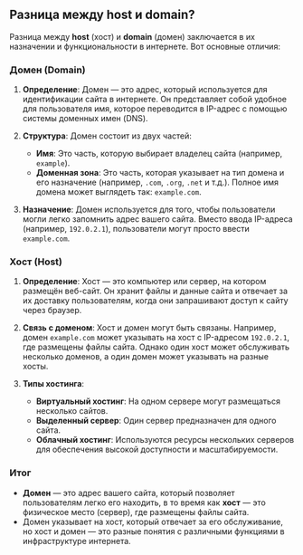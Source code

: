 ## Разница между host и domain?

Разница между **host** (хост) и **domain** (домен) заключается в их назначении и функциональности в интернете. Вот основные отличия:

### Домен (Domain)

1. **Определение**: Домен — это адрес, который используется для идентификации сайта в интернете. Он представляет собой удобное для пользователя имя, которое переводится в IP-адрес с помощью системы доменных имен (DNS).

2. **Структура**: Домен состоит из двух частей:
   - **Имя**: Это часть, которую выбирает владелец сайта (например, `example`).
   - **Доменная зона**: Это часть, которая указывает на тип домена и его назначение (например, `.com`, `.org`, `.net` и т.д.). Полное имя домена может выглядеть так: `example.com`.

3. **Назначение**: Домен используется для того, чтобы пользователи могли легко запомнить адрес вашего сайта. Вместо ввода IP-адреса (например, `192.0.2.1`), пользователи могут просто ввести `example.com`.

### Хост (Host)

1. **Определение**: Хост — это компьютер или сервер, на котором размещён веб-сайт. Он хранит файлы и данные сайта и отвечает за их доставку пользователям, когда они запрашивают доступ к сайту через браузер.

2. **Связь с доменом**: Хост и домен могут быть связаны. Например, домен `example.com` может указывать на хост с IP-адресом `192.0.2.1`, где размещены файлы сайта. Однако один хост может обслуживать несколько доменов, а один домен может указывать на разные хосты.

3. **Типы хостинга**:
   - **Виртуальный хостинг**: На одном сервере могут размещаться несколько сайтов.
   - **Выделенный сервер**: Один сервер предназначен для одного сайта.
   - **Облачный хостинг**: Используются ресурсы нескольких серверов для обеспечения высокой доступности и масштабируемости.

### Итог

- **Домен** — это адрес вашего сайта, который позволяет пользователям легко его находить, в то время как **хост** — это физическое место (сервер), где размещены файлы сайта.
- Домен указывает на хост, который отвечает за его обслуживание, но хост и домен — это разные понятия с различными функциями в инфраструктуре интернета.